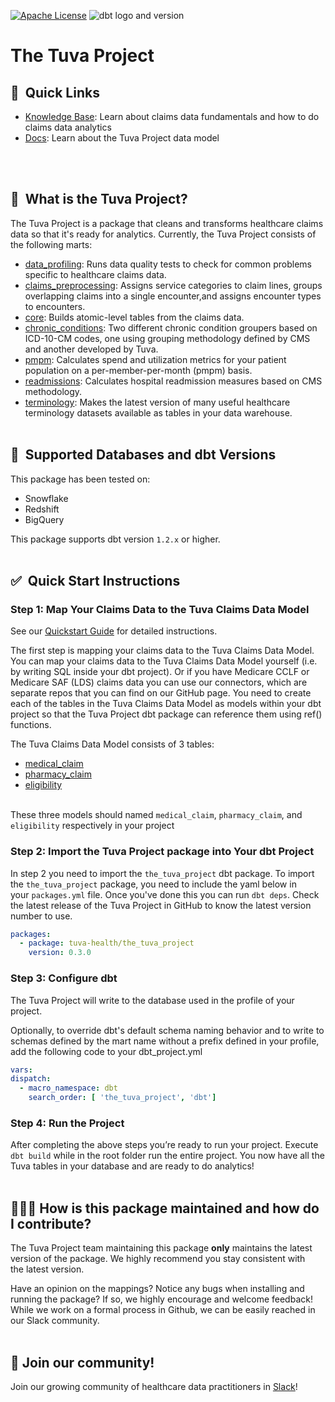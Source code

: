 [![Apache License](https://img.shields.io/badge/License-Apache%202.0-blue.svg)](https://opensource.org/licenses/Apache-2.0) ![dbt logo and version](https://img.shields.io/static/v1?logo=dbt&label=dbt-version&message=1.2.x&color=orange)
# The Tuva Project

## 🔗  Quick Links
- [Knowledge Base](https://thetuvaproject.com/): Learn about claims data fundamentals and how to do claims data analytics
- [Docs](https://tuva-health.github.io/the_tuva_project/#!/overview): Learn about the Tuva Project data model

<br/><br/>

## 🧰  What is the Tuva Project?

The Tuva Project is a package that cleans and transforms healthcare claims data so that it's ready for analytics. Currently, the Tuva Project consists of the following marts:

- [data_profiling](https://thetuvaproject.com/data-marts/data-profiling/about): Runs data quality tests to check for common problems specific to healthcare claims data.
- [claims_preprocessing](https://thetuvaproject.com/data-marts/claims-preprocessing/about): Assigns service categories to claim lines, groups overlapping claims into a single encounter,and assigns encounter types to encounters.
- [core](https://thetuvaproject.com/data-marts/core/about): Builds atomic-level tables from the claims data.
- [chronic_conditions](https://thetuvaproject.com/data-marts/chronic-conditions/about): Two different chronic condition groupers based on ICD-10-CM codes, one using grouping methodology defined by CMS and another developed by Tuva. 
- [pmpm](https://thetuvaproject.com/data-marts/pmpm/about): Calculates spend and utilization metrics for your patient population on a per-member-per-month (pmpm) basis.
- [readmissions](https://thetuvaproject.com/data-marts/readmissions/about): Calculates hospital readmission measures based on CMS methodology.
- [terminology](https://thetuvaproject.com/terminology/about): Makes the latest version of many useful healthcare terminology datasets available as tables in your data warehouse. 
<br/><br/>

## 🔌  Supported Databases and dbt Versions

This package has been tested on: 
- Snowflake
- Redshift
- BigQuery

This package supports dbt version `1.2.x` or higher.
<br/><br/>

## ✅  Quick Start Instructions

### Step 1: Map Your Claims Data to the Tuva Claims Data Model

See our [Quickstart Guide](https://thetuvaproject.com/quickstart) for detailed instructions.

The first step is mapping your claims data to the Tuva Claims Data Model.  You can map your claims data to the Tuva Claims Data Model yourself (i.e. by writing SQL inside your dbt project).  Or if you have Medicare CCLF or Medicare SAF (LDS) claims data you can use our connectors, which are separate repos that you can find on our GitHub page.  You need to create each of the tables in the Tuva Claims Data Model as models within your dbt project so that the Tuva Project dbt package can reference them using ref() functions.

The Tuva Claims Data Model consists of 3 tables: 
- [medical_claim](https://thetuvaproject.com/data-marts/input-layer/data-dictionary/eligibility)
- [pharmacy_claim](https://thetuvaproject.com/data-marts/input-layer/data-dictionary/medical-claim)
- [eligibility](https://thetuvaproject.com/data-marts/input-layer/data-dictionary/pharmacy-claim)
<br/><br/>

These three models should named `medical_claim`, `pharmacy_claim`, and `eligibility` respectively in your project

### Step 2: Import the Tuva Project package into Your dbt Project

In step 2 you need to import the `the_tuva_project` dbt package.  To import the `the_tuva_project` package, you need to include the yaml below in your `packages.yml` file.  Once you've done this you can run `dbt deps`.  Check the latest release of the Tuva Project in GitHub to know the latest version number to use.

```yaml
packages:
  - package: tuva-health/the_tuva_project
    version: 0.3.0
```


### Step 3: Configure dbt 

The Tuva Project will write to the database used in the profile of your project. 

Optionally, to override dbt's default schema naming behavior and to write to schemas defined by the mart name without a prefix defined in your profile, add the following code to your dbt_project.yml  

```yaml
vars:
dispatch:
  - macro_namespace: dbt
    search_order: [ 'the_tuva_project', 'dbt']
```

### Step 4: Run the Project

After completing the above steps you’re ready to run your project.  Execute `dbt build` while in the root folder  run the entire project.  You now have all the Tuva tables in your database and are ready to do analytics!
<br/><br/>

## 🙋🏻‍♀️ How is this package maintained and how do I contribute?

The Tuva Project team maintaining this package **only** maintains the latest version of the package. We highly recommend you stay consistent with the latest version.

Have an opinion on the mappings? Notice any bugs when installing and running the package? If so, we highly encourage and welcome feedback! While we work on a formal process in Github, we can be easily reached in our Slack community.
<br/><br/>

## 🤝 Join our community!

Join our growing community of healthcare data practitioners in [Slack](https://join.slack.com/t/thetuvaproject/shared_invite/zt-16iz61187-G522Mc2WGA2mHF57e0il0Q)!
